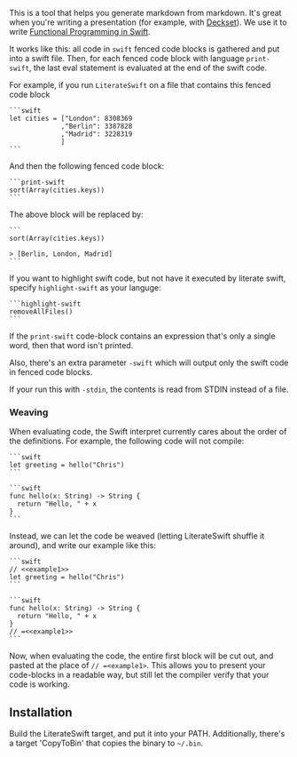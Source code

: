 This is a tool that helps you generate markdown from markdown. It's great when you're writing a presentation (for example, with [Deckset](http://www.decksetapp.com)). We use it to write [Functional Programming in Swift](http://www.objc.io/books/).

It works like this: all code in `swift` fenced code blocks is gathered and put into a swift file. Then, for each fenced code block with language `print-swift`, the last eval statement is evaluated at the end of the swift code.

For example, if you run `LiterateSwift` on a file that contains this fenced code block

    ```swift
    let cities = ["London": 8308369
                 ,"Berlin": 3387828	
                 ,"Madrid": 3228319	
                 ]
    ```

And then the following fenced code block:

    ```print-swift
    sort(Array(cities.keys))
    ```

The above block will be replaced by:

    ```
    sort(Array(cities.keys))
    
    > [Berlin, London, Madrid]
    ```

If you want to highlight swift code, but not have it executed by literate swift, specify `highlight-swift` as your languge:

    ```highlight-swift
    removeAllFiles()
    ```

If the `print-swift` code-block contains an expression that's only a single word, then that word isn't printed.

Also, there's an extra parameter `-swift` which will output only the swift code in fenced code blocks.

If your run this with `-stdin`, the contents is read from STDIN instead of a file.

### Weaving

When evaluating code, the Swift interpret currently cares about the order of the definitions. For example, the following code will not compile:


    ```swift
    let greeting = hello("Chris")
    ```
    
    ```swift
    func hello(x: String) -> String {
      return "Hello, " + x
    }
    ```

Instead, we can let the code be weaved (letting LiterateSwift shuffle it around), and write our example like this:


    ```swift
    // <<example1>>
    let greeting = hello("Chris")
    ```
    
    ```swift
    func hello(x: String) -> String {
      return "Hello, " + x
    }
    // =<<example1>>
    ```

Now, when evaluating the code, the entire first block will be cut out, and pasted at the place of `// =<example1>`. This allows you to present your code-blocks in a readable way, but still let the compiler verify that your code is working.

## Installation

Build the LiterateSwift target, and put it into your PATH. Additionally, there's a target 'CopyToBin' that copies the binary to `~/.bin`.

